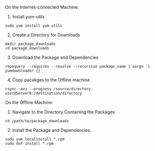 On the Internet-connected Machine:
1. Install yum-utils
```
sudo yum install yum-utils
```
2. Create a Directory for Downloads
```
mkdir package_downloads
cd package_downloads
```
3. Download the Package and Dependencies
```
repoquery --requires --resolve --recursive package_name | xargs -i yumdownloader {}
```
4. Copy pacakges to the Offline machine
```
rsync -avz --progress /source/directory user@ServerB:/destination/directory
```

On the Offline Machine:
1. Navigate to the Directory Containing the Packages
```
cd /path/to/package_downloads
```
2. Install the Package and Dependencies:
```
sudo yum localinstall *.rpm
sudo dnf install *.rpm
```
